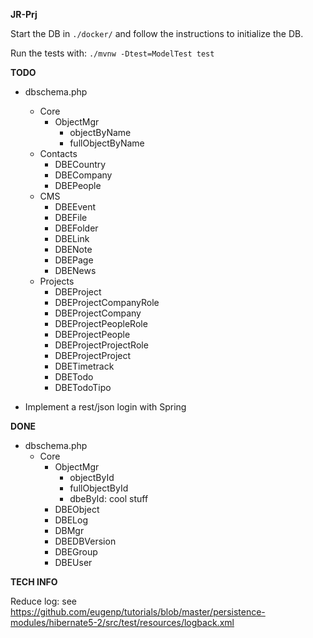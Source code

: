 **JR-Prj**

Start the DB in `./docker/` and follow the instructions to initialize the DB.

Run the tests with: `./mvnw -Dtest=ModelTest test`


**TODO**
- dbschema.php
  - Core
    - ObjectMgr
      - objectByName
      - fullObjectByName
  - Contacts
    - DBECountry
    - DBECompany
    - DBEPeople
  - CMS
    - DBEEvent
    - DBEFile
    - DBEFolder
    - DBELink
    - DBENote
    - DBEPage
    - DBENews
  - Projects
    - DBEProject
    - DBEProjectCompanyRole
    - DBEProjectCompany
    - DBEProjectPeopleRole
    - DBEProjectPeople
    - DBEProjectProjectRole
    - DBEProjectProject
    - DBETimetrack
    - DBETodo
    - DBETodoTipo
    
- Implement a rest/json login with Spring

**DONE**
- dbschema.php
  - Core
    - ObjectMgr
      - objectById
      - fullObjectById
      - dbeById: cool stuff
    - DBEObject
    - DBELog
    - DBMgr
    - DBEDBVersion
    - DBEGroup
    - DBEUser

**TECH INFO**

Reduce log: see https://github.com/eugenp/tutorials/blob/master/persistence-modules/hibernate5-2/src/test/resources/logback.xml
